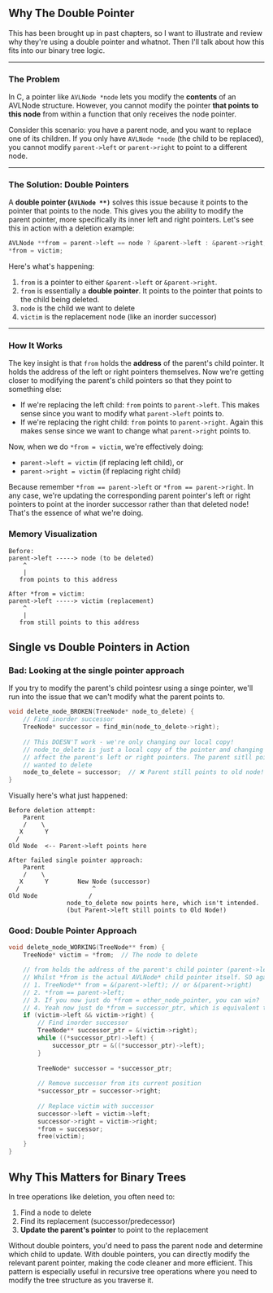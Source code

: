 ## Why The Double Pointer
This has been brought up in past chapters, so I want to illustrate and review why they're using a double pointer and whatnot. Then I'll talk about how this fits into our binary tree logic.

---
### The Problem

In C, a pointer like `AVLNode *node` lets you modify the **contents** of an AVLNode structure. However, you cannot modify the pointer **that points to this node** from within a function that only receives the node pointer.

Consider this scenario: you have a parent node, and you want to replace one of its children. If you only have `AVLNode *node` (the child to be replaced), you cannot modify `parent->left` or `parent->right` to point to a different node.

---
### The Solution: Double Pointers

A **double pointer (`AVLNode **)`** solves this issue because it points to the pointer that points to the node. This gives you the ability to modify the parent pointer, more specifically its inner left and right pointers. Let's see this in action with a deletion example:
```c
AVLNode **from = parent->left == node ? &parent->left : &parent->right;
*from = victim;
```
Here's what's happening:
1. `from` is a pointer to either `&parent->left` or `&parent->right`.
2. `from` is essentially a **double pointer**. It points to the pointer that points to the child being deleted.
3. `node` is the child we want to delete
4. `victim` is the replacement node (like an inorder successor)

---
### How It Works
The key insight is that `from` holds the **address** of the parent's child pointer. It holds the address of the left or right pointers themselves. Now we're getting closer to modifying the parent's child pointers so that they point to something else:

- If we're replacing the left child: `from` points to `parent->left`. This makes sense since you want to modify what `parent->left` points to.
- If we're replacing the right child: `from` points to `parent->right`. Again this makes sense since we want to change what `parent->right` points to. 

Now, when we do `*from = victim`, we're effectively doing:
- `parent->left = victim` (if replacing left child), or  
- `parent->right = victim` (if replacing right child)

Because remember `*from == parent->left` or `*from == parent->right`. In any case, we're updating the corresponding parent pointer's left or right pointers to point at the inorder successor rather than that deleted node! That's the essence of what we're doing.

### Memory Visualization

```
Before:
parent->left -----> node (to be deleted)
    ^
    |
   from points to this address

After *from = victim:
parent->left -----> victim (replacement)
    ^
    |
   from still points to this address
```

## Single vs Double Pointers in Action
### Bad: Looking at the single pointer approach
If you try to modify the parent's child pointesr using a singe pointer, we'll run into the issue that we can't modify what the parent points to.
```C
void delete_node_BROKEN(TreeNode* node_to_delete) {
    // Find inorder successor
    TreeNode* successor = find_min(node_to_delete->right);
    
    // This DOESN'T work - we're only changing our local copy!
    // node_to_delete is just a local copy of the pointer and changing it doesn't 
    // affect the parent's left or right pointers. The parent sitll points to the node we 
    // wanted to delete
    node_to_delete = successor;  // ❌ Parent still points to old node!
}
```
Visually here's what just happened:
```
Before deletion attempt:
    Parent
    /    \
   X      Y
  /
Old Node  <-- Parent->left points here
 
After failed single pointer approach:
    Parent
    /    \
   X      Y        New Node (successor)
  /                    ^
Old Node              /
                node_to_delete now points here, which isn't intended.
                (but Parent->left still points to Old Node!)
```

### Good: Double Pointer Approach
```C
void delete_node_WORKING(TreeNode** from) {
    TreeNode* victim = *from;  // The node to delete

    // from holds the address of the parent's child pointer (parent->left or parent->right)
    // Whilst *from is the actual AVLNode* child pointer itself. SO again:
    // 1. TreeNode** from = &(parent->left); // or &(parent->right)
    // 2. *from == parent->left; 
    // 3. If you now just do *from = other_node_pointer, you can win?
    // 4. Yeah now just do *from = successor_ptr, which is equivalent to parent->left = successor_ptr.
    if (victim->left && victim->right) {
        // Find inorder successor
        TreeNode** successor_ptr = &(victim->right);
        while ((*successor_ptr)->left) {
            successor_ptr = &((*successor_ptr)->left);
        }
        
        TreeNode* successor = *successor_ptr;
        
        // Remove successor from its current position
        *successor_ptr = successor->right;
        
        // Replace victim with successor
        successor->left = victim->left;
        successor->right = victim->right;
        *from = successor;  
        free(victim);
    }
}
```

## Why This Matters for Binary Trees

In tree operations like deletion, you often need to:
1. Find a node to delete
2. Find its replacement (successor/predecessor)
3. **Update the parent's pointer** to point to the replacement

Without double pointers, you'd need to pass the parent node and determine which child to update. With double pointers, you can directly modify the relevant parent pointer, making the code cleaner and more efficient. This pattern is especially useful in recursive tree operations where you need to modify the tree structure as you traverse it.
